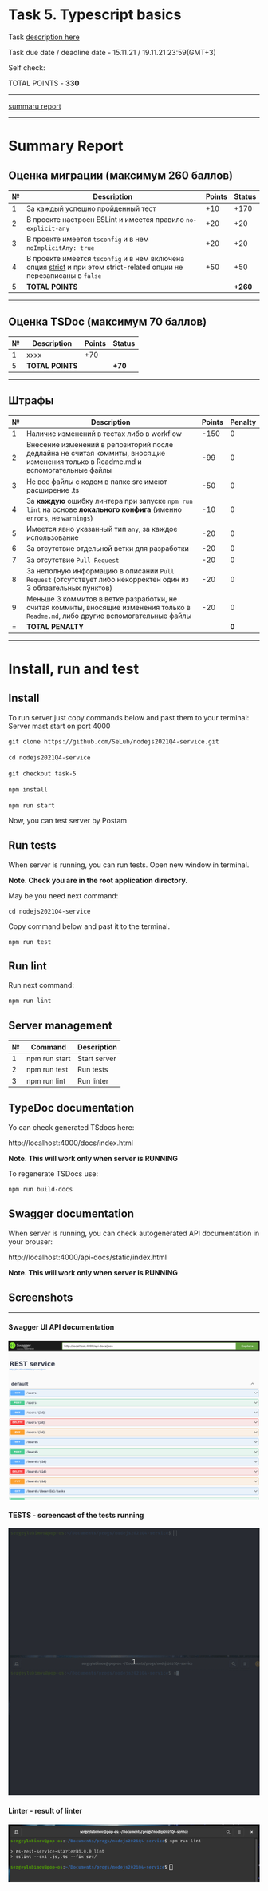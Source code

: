 # __Task 5. Typescript basics__

Task [description here](https://github.com/rolling-scopes-school/basic-nodejs-course/blob/master/descriptions/typescript-basics.md)

Task due date / deadline date - 15.11.21 / 19.11.21 23:59(GMT+3)

Self check:
 
 TOTAL POINTS - **330**

-----------

[summaru report](#summary-report)

------------

# __Summary Report__


## Оценка миграции (максимум **260 баллов**)

№ | Description | Points | Status 
--|-------------|--------|-------
1 | За каждый успешно пройденный тест | +10 | +170
2 | В проекте настроен ESLint и имеется правило `no-explicit-any` | +20 | +20
3 | В проекте имеется `tsconfig` и в нем `noImplicitAny: true` | +20 | +20
4 | В проекте имеется `tsconfig` и в нем включена опция [strict](https://www.typescriptlang.org/tsconfig#strict) и при этом strict-related опции не перезаписаны в `false` | +50 | +50
5 | **TOTAL POINTS** |   | **+260**

-----

## Оценка TSDoc (максимум **70 баллов**)

№ | Description | Points | Status 
--|-------------|--------|-------
1 | xxxx | +70
5 | **TOTAL POINTS** |   | **+70**

-----

## Штрафы

№ | Description | Points | Penalty 
--|-------------|--------|--------
1 | Наличие изменений в тестах либо в workflow | -150 | 0
2 | Внесение изменений в репозиторий после дедлайна не считая коммиты, вносящие изменения только в Readme.md и вспомогательные файлы | -99 | 0
3 | Не все файлы с кодом в папке src имеют расширение .ts | -50 | 0
4 | За **каждую** ошибку линтера при запуске `npm run lint` на основе **локального конфига** (именно `errors`, не `warnings`) | -10 | 0
5 | Имеется явно указанный тип `any`, за каждое использование | -20 | 0
6 | За отсутствие отдельной ветки для разработки | -20 | 0
7 | За отсутствие `Pull Request` | -20 | 0
8 | За неполную информацию в описании `Pull Request` (отсутствует либо некорректен один из 3 обязательных пунктов) | -20 | 0
9 | Меньше 3 коммитов в ветке разработки, не считая коммиты, вносящие изменения только в `Readme.md`, либо другие вспомогательные файлы | -20 | 0
= | **TOTAL PENALTY** |   | **0**

-----

# Install, run and test

## Install

To run server just copy commands below and past them to your terminal: 
Server mast start on port 4000

```
git clone https://github.com/SeLub/nodejs2021Q4-service.git

cd nodejs2021Q4-service

git checkout task-5

npm install

npm run start

```

Now, you can test server by Postam

## Run tests

When server is running, you can run tests. Open new window in terminal. 

**Note. Check you are in the root application directory.**

May be you need next command:
```
cd nodejs2021Q4-service

```

Copy command below and past it to the terminal. 

```
npm run test

```
## Run lint

Run next command:

```
npm run lint

```

## Server management

№ | Command | Description 
----------------------|-------------|-----
1 | npm run start | Start server
2 | npm run test | Run tests
3 | npm run lint | Run linter

## TypeDoc documentation

Yo can check generated TSdocs here:

http://localhost:4000/docs/index.html

   **Note. This will work only when server is RUNNING**

To regenerate TSDocs use:

```
npm run build-docs

```

## Swagger documentation

When server is running, you can check autogenerated API documentation in your brouser:

http://localhost:4000/api-docs/static/index.html

   **Note. This will work only when server is RUNNING**


## Screenshots 

------------

#### **Swagger UI API documentation**

![Swagger UI API documentation](swagger.png)

#### **TESTS** - screencast of the tests running

![Tests running](tests_demo.gif)

#### **Linter** - result of linter

![Tests running](linter.png)
